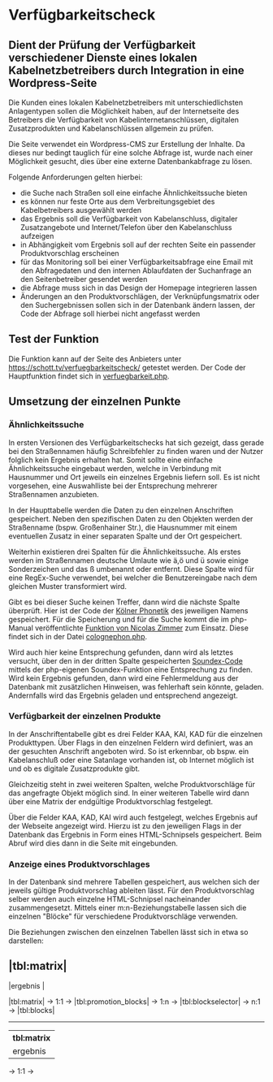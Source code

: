 # Verfügbarkeitscheck
## Dient der Prüfung der Verfügbarkeit verschiedener Dienste eines lokalen Kabelnetzbetreibers durch Integration in eine Wordpress-Seite
Die Kunden eines lokalen Kabelnetzbetreibers mit unterschiedlichsten Anlagentypen sollen die Möglichkeit haben, auf der Internetseite des Betreibers die Verfügbarkeit von Kabelinternetanschlüssen, digitalen Zusatzprodukten und Kabelanschlüssen allgemein zu prüfen.

Die Seite verwendet ein Wordpress-CMS zur Erstellung der Inhalte. Da dieses nur bedingt tauglich für eine solche Abfrage ist, wurde nach einer Möglichkeit gesucht, dies über eine externe Datenbankabfrage zu lösen.

Folgende Anforderungen gelten hierbei:

- die Suche nach Straßen soll eine einfache Ähnlichkeitssuche bieten
- es können nur feste Orte aus dem Verbreitungsgebiet des Kabelbetreibers ausgewählt werden
- das Ergebnis soll die Verfügbarkeit von Kabelanschluss, digitaler Zusatzangebote und Internet/Telefon über den Kabelanschluss aufzeigen
- in Abhängigkeit vom Ergebnis soll auf der rechten Seite ein passender Produktvorschlag erscheinen
- für das Monitoring soll bei einer Verfügbarkeitsabfrage eine Email mit den Abfragedaten und den internen Ablaufdaten der Suchanfrage an den Seitenbetreiber gesendet werden
- die Abfrage muss sich in das Design der Homepage integrieren lassen
- Änderungen an den Produktvorschlägen, der Verknüpfungsmatrix oder den Suchergebnissen sollen sich in der Datenbank ändern lassen, der Code der Abfrage soll hierbei nicht angefasst werden


## Test der Funktion
Die Funktion kann auf der Seite des Anbieters unter https://schott.tv/verfuegbarkeitscheck/ getestet werden. Der Code der Hauptfunktion findet sich in [verfuegbarkeit.php](/verfuegbarkeit.php).


## Umsetzung der einzelnen Punkte
### Ähnlichkeitssuche
In ersten Versionen des Verfügbarkeitschecks hat sich gezeigt, dass gerade bei den Straßennamen häufig Schreibfehler zu finden waren und der Nutzer folglich kein Ergebnis erhalten hat. Somit sollte eine einfache Ähnlichkeitssuche eingebaut werden, welche in Verbindung mit Hausnummer und Ort jeweils ein einzelnes Ergebnis liefern soll. Es ist nicht vorgesehen, eine Auswahlliste bei der Entsprechung mehrerer Straßennamen anzubieten.

In der Haupttabelle werden die Daten zu den einzelnen Anschriften gespeichert. Neben den spezifischen Daten zu den Objekten werden der Straßenname (bspw. Großenhainer Str.), die Hausnummer mit einem eventuellen Zusatz in einer separaten Spalte und der Ort gespeichert.

Weiterhin existieren drei Spalten für die Ähnlichkeitssuche. Als erstes werden im Straßennamen deutsche Umlaute wie ä,ö und ü sowie einige Sonderzeichen und das ß umbenannt oder entfernt. Diese Spalte wird für eine RegEx-Suche verwendet, bei welcher die Benutzereingabe nach dem gleichen Muster transformiert wird. 

Gibt es bei dieser Suche keinen Treffer, dann wird die nächste Spalte überprüft. Hier ist der Code der [Kölner Phonetik](https://de.wikipedia.org/wiki/K%C3%B6lner_Phonetik) des jeweiligen Namens gespeichert. Für die Speicherung und für die Suche kommt die im php-Manual veröffentlichte [Funktion von Nicolas Zimmer](https://www.php.net/manual/de/function.soundex.php#84881) zum Einsatz. Diese findet sich in der Datei [colognephon.php](include/colognephon.php).

Wird auch hier keine Entsprechung gefunden, dann wird als letztes versucht, über den in der dritten Spalte gespeicherten [Soundex-Code](https://de.wikipedia.org/wiki/Soundex) mittels der php-eigenen Soundex-Funktion eine Entsprechung zu finden. Wird kein Ergebnis gefunden, dann wird eine Fehlermeldung aus der Datenbank mit zusätzlichen Hinweisen, was fehlerhaft sein könnte, geladen. Andernfalls wird das Ergebnis geladen und entsprechend angezeigt.


### Verfügbarkeit der einzelnen Produkte
In der Anschriftentabelle gibt es drei Felder KAA, KAI, KAD für die einzelnen Produkttypen. Über Flags in den einzelnen Feldern wird definiert, was an der gesuchten Anschrift angeboten wird. So ist erkennbar, ob bspw. ein Kabelanschluß oder eine Satanlage vorhanden ist, ob Internet möglich ist und ob es digitale Zusatzprodukte gibt. 

Gleichzeitig steht in zwei weiteren Spalten, welche Produktvorschläge für das angefragte Objekt möglich sind. In einer weiteren Tabelle wird dann über eine Matrix der endgültige Produktvorschlag festgelegt. 

Über die Felder KAA, KAD, KAI wird auch festgelegt, welches Ergebnis auf der Webseite angezeigt wird. Hierzu ist zu den jeweiligen Flags in der Datenbank das Ergebnis in Form eines HTML-Schnipsels gespeichert. Beim Abruf wird dies dann in die Seite mit eingebunden.

### Anzeige eines Produktvorschlages
In der Datenbank sind mehrere Tabellen gespeichert, aus welchen sich der jeweils gültige Produktvorschlag ableiten lässt. Für den Produktvorschlag selber werden auch einzelne HTML-Schnipsel nacheinander zusammengesetzt. Mittels einer m:n-Beziehungstabelle lassen sich die einzelnen "Blöcke" für verschiedene Produktvorschläge verwenden.

Die Beziehungen zwischen den einzelnen Tabellen lässt sich in etwa so darstellen:

|tbl:matrix|
------------
|ergebnis  |


|tbl:matrix| -> 1:1 -> |tbl:promotion_blocks|  -> 1:n -> |tbl:blockselector| -> n:1 -> |tbl:blocks|
------------           ----------------------            -------------------           ------------

<table><tbody><tr><th>tbl:matrix</th></tr><tr><td>ergebnis</td></tr></tbody></table>-> 1:1 ->
